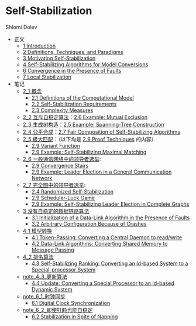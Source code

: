 # Self-Stabilization

Shlomi Dolev

- 正文
  - [1 Introduction](book_1.md)
  - [2 Definitions, Techniques, and Paradigms](book_2.md)
  - [3 Motivating Self-Stabilization](book_3.md)
  - [4 Self-Stabilizing Algorithms for Model Conversions](book_4.md)
  - [6 Convergence in the Presence of Faults](book_6.md)
  - [7 Local Stabilization](book_7.md)
- 笔记
  - [2_1 概念](note_2_1.md)
    - [2.1 Definitions of the Computational Model](book_2_1.md)
    - [2.2 Self-Stabilization Requirements](book_2_2.md)
    - [2.3 Complexity Measures](book_2_3.md)
  - [2_2 互斥自稳定算法](note_2_2.md)：[2.6 Example: Mutual Exclusion](book_2_6.md)
  - [2_3 生成树构造](note_2_3.md)：[2.5 Example: Spanning-Tree Construction](book_2_5.md)
  - [2_4 公平合成](note_2_4.md)：[2.7 Fair Composition of Self-Stabilizing Algorithms](book_2_7.md)
  - [2_5 极大匹配](note_2_5.md)：（以下均是 [2.9 Proof Techniques](book_2_9.md) 的内容）
    - [2.9 Variant Function](book_2_9.md#variant-function)
    - [2.9 Example: Self-Stabilizing Maximal Matching](book_2_9.md#example-self-stabilizing-maximal-matching)
  - [2_6 一般通信网络中的领导者选举](note_2_6.md):
    - [2.9 Convergence Stairs](book_2_9.md#convergence-stairs)
    - [2.9 Example: Leader Election in a General Communication Network](book_2_9.md#example-leader-election-in-a-general-communication-network)
  - [2_7 完全图中的领导者选举](note_2_7.md):
    - [2.4 Randomized Self-Stabilization](book_2_4.md)
    - [2.9 Scheduler-Luck Game](book_2_9.md#scheduler-luck-game)
    - [2.9 Example: Self-Stabilizing Leader Election in Complete Graphs](book_2_9.md#example-self-stabilizing-leader-election-in-complete-graphs)
  - [3 没有自稳定的数据链路算法](note_3.md)
    - [3.1 Initialization of a Data-Link Algorithm in the Presence of Faults](book_3_1.md)
    - [3.2 Arbitrary Configuration Because of Crashes](book_3_2.md)
  - [4_1 模型转换](note_4_1.md)
    - [4.1 Token-Passing: Converting a Central Daemon to read/write](book_4_1.md)
    - [4.2 Data-Link Algorithms: Converting Shared Memory to Message Passing](book_4_2.md)
  - [4_2 排名算法](note_4_2.md)
    - [4.3 Self-Stabilizing Ranking: Converting an Id-based System to a Special-processor System](book_4_3.md)
  - [note_4_3_更新算法](note_4_3.md)
    - [4.4 Update: Converting a Special Processor to an Id-based Dynamic System](book_4_4.md)
  - [note_6_1_时钟同步](note_6_1.md)
    - [6.1 Digital Clock Synchronization](book_6_1.md)
  - [note_6_2_即使打盹也能自稳定](note_6_2.md)
    - [6.2 Stabilization in Spite of Napping](book_6_2.md)
